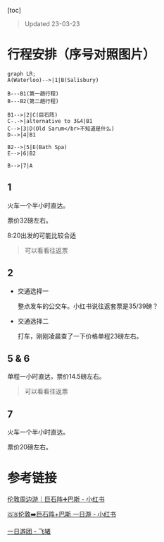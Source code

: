[toc]



> Updated 23-03-23 

# 行程安排（序号对照图片）

```mermaid
graph LR;
A(Waterloo)-->|1|B(Salisbury)

B---B1(第一趟行程)
B---B2(第二趟行程)

B1-->|2|C(巨石阵)
C-.->|alternative to 3&4|B1
C-->|3|D(Old Sarum</br>不知道是什么)
D-->|4|B1

B2-->|5|E(Bath Spa)
E-->|6|B2

B-->|7|A
```



## 1

火车一个半小时直达。

票价32磅左右。

8:20出发的可能比较合适

> 可以看看往返票

## 2

- 交通选择一

  整点发车的公交车。小红书说往返套票是35/39磅？

- 交通选择二

  打车，刚刚凌晨查了一下价格单程23磅左右。

## 5 & 6

单程一小时直达，票价14.5磅左右。

> 可以看看往返票

## 7

火车一个半小时直达。

票价20磅左右。



# 参考链接

[伦敦周边游｜巨石阵➕巴斯 - 小红书](https://www.xiaohongshu.com/explore/63f1e9200000000014025f55?app_platform=ios&app_version=7.56.1&share_from_user_hidden=true&type=normal&xhsshare=WeixinSession&appuid=5b0fc4d8e8ac2b7f69b1119e&apptime=1679538558)

[🇬🇧伦敦➡️巨石阵+巴斯 一日游 - 小红书](https://www.xiaohongshu.com/explore/616b4154000000002103aad3?app_platform=ios&app_version=7.56.1&share_from_user_hidden=true&type=normal&xhsshare=WeixinSession&appuid=5b0fc4d8e8ac2b7f69b1119e&apptime=1679538678)

[一日游团 - 飞猪](https://market.m.taobao.com/app/trip/rx-travel-detail/pages/index?__password=￥hTO8dQQwbKc￥&id=707571904487&shareId=weixin_friend_card&_projVer=1.2.30)